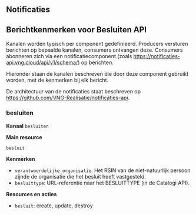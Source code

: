 ## Notificaties
## Berichtkenmerken voor Besluiten API

Kanalen worden typisch per component gedefinieerd. Producers versturen berichten op bepaalde kanalen,
consumers ontvangen deze. Consumers abonneren zich via een notificatiecomponent (zoals <a href="https://notificaties-api.vng.cloud/api/v1/schema/" rel="nofollow">https://notificaties-api.vng.cloud/api/v1/schema/</a>) op berichten.

Hieronder staan de kanalen beschreven die door deze component gebruikt worden, met de kenmerken bij elk bericht.

De architectuur van de notificaties staat beschreven op <a href="https://github.com/VNG-Realisatie/notificaties-api" rel="nofollow">https://github.com/VNG-Realisatie/notificaties-api</a>.


### besluiten

**Kanaal**
`besluiten`

**Main resource**

`besluit`



**Kenmerken**

* `verantwoordelijke_organisatie`: Het RSIN van de niet-natuurlijk persoon zijnde de organisatie die het besluit heeft vastgesteld.
* `besluittype`: URL-referentie naar het BESLUITTYPE (in de Catalogi API).

**Resources en acties**


* <code>besluit</code>: create, update, destroy


